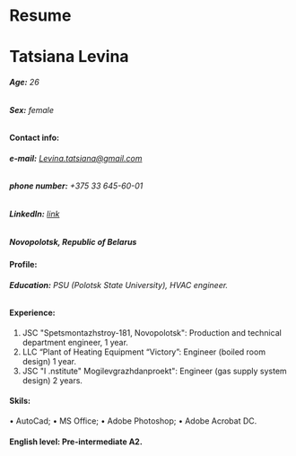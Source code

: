 # Resume

# Tatsiana Levina

###### **Age:**  26
###### **Sex:**  female

#### **Contact info:** 

###### **e-mail:**  Levina.tatsiana@gmail.com
###### **phone number:**  +375 33 645-60-01
###### **LinkedIn:**  [link](https://www.linkedin.com/feed/?trk=hb_signin)

##### **Novopolotsk, Republic of Belarus**

#### **Profile:**

###### **Education:**   PSU (Polotsk State University), HVAC engineer.
#### **Experience:**

 1. JSC "Spetsmontazhstroy-181, Novopolotsk": Production and technical department engineer, 1 year.
 2. LLC “Plant of Heating Equipment “Victory”: Engineer (boiled room design) 1 year.
 3. JSC "I .nstitute" Mogilevgrazhdanproekt": Engineer (gas supply system design) 2 years.

#### **Skils:** 

•   AutoCad;
•   MS Office;
•   Adobe Photoshop;
•   Adobe Acrobat DC.

#### **English level:** Pre-intermediate A2.

